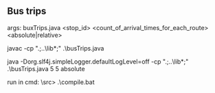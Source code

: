 ## Bus trips
args: buxTrips.java <stop_id> <count_of_arrival_times_for_each_route> <absolute|relative>

javac -cp ".;..\lib\*;" .\busTrips.java

java -Dorg.slf4j.simpleLogger.defaultLogLevel=off -cp ".;..\lib\*;" .\busTrips.java 5 5 absolute

run in cmd: \src> .\compile.bat
